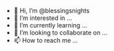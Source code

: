 - 👋 Hi, I’m @blessingsnights
- 👀 I’m interested in ...
- 🌱 I’m currently learning ...
- 💞️ I’m looking to collaborate on ...
- 📫 How to reach me ...

<!---
blessingsnights/blessingsnights is a ✨ special ✨ repository because its `README.md` (this file) appears on your GitHub profile.
You can click the Preview link to take a look at your changes.
--->
